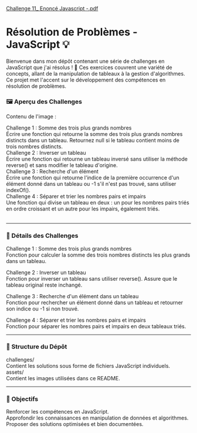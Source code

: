[Challenge 11_  Enoncé Javascript -.pdf](https://github.com/user-attachments/files/17880195/Challenge.11_.Enonce.Javascript.-.pdf) <br>
<h1>Résolution de Problèmes - JavaScript 💡</h1>
Bienvenue dans mon dépôt contenant une série de challenges en JavaScript que j'ai résolus ! 🎯 Ces exercices couvrent une variété de concepts, allant de la manipulation de tableaux à la gestion d'algorithmes. Ce projet met l'accent sur le développement des compétences en résolution de problèmes.

<h3>🖼️ Aperçu des Challenges <br></h3>

Contenu de l'image : <br>

Challenge 1 : Somme des trois plus grands nombres <br>
Écrire une fonction qui retourne la somme des trois plus grands nombres distincts dans un tableau. Retournez null si le tableau contient moins de trois nombres distincts.<br>
Challenge 2 : Inverser un tableau<br>
Écrire une fonction qui retourne un tableau inversé sans utiliser la méthode reverse() et sans modifier le tableau d'origine.<br>
Challenge 3 : Recherche d'un élément<br>
Écrire une fonction qui retourne l'indice de la première occurrence d'un élément donné dans un tableau ou -1 s'il n'est pas trouvé, sans utiliser indexOf().<br>
Challenge 4 : Séparer et trier les nombres pairs et impairs<br>
Une fonction qui divise un tableau en deux : un pour les nombres pairs triés en ordre croissant et un autre pour les impairs, également triés.<br><br><hr>
<h3>🚀 Détails des Challenges<br></h3>
Challenge 1 : Somme des trois plus grands nombres<br>
Fonction pour calculer la somme des trois nombres distincts les plus grands dans un tableau.<br>

Challenge 2 : Inverser un tableau<br>
Fonction pour inverser un tableau sans utiliser reverse(). Assure que le tableau original reste inchangé.<br>

Challenge 3 : Recherche d'un élément dans un tableau<br>
Fonction pour rechercher un élément donné dans un tableau et retourner son indice ou -1 si non trouvé.<br>

Challenge 4 : Séparer et trier les nombres pairs et impairs<br>
Fonction pour séparer les nombres pairs et impairs en deux tableaux triés.<br><hr>

<h3>📂 Structure du Dépôt<br></h3>
challenges/<br>
Contient les solutions sous forme de fichiers JavaScript individuels.<br>
assets/<br>
Contient les images utilisées dans ce README.<br><hr>

<h3>🌟 Objectifs<br></h3>
Renforcer les compétences en JavaScript.<br>
Approfondir les connaissances en manipulation de données et algorithmes.<br>
Proposer des solutions optimisées et bien documentées.



